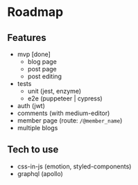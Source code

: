 # Roadmap

## Features
- mvp [done]
  - blog page
  - post page
  - post editing
- tests
  - unit (jest, enzyme)
  - e2e (puppeteer | cypress)
- auth (jwt)
- comments (with medium-editor)
- member page (route: `/@member_name`)
- multiple blogs

## Tech to use

- css-in-js (emotion, styled-components)
- graphql (apollo)
